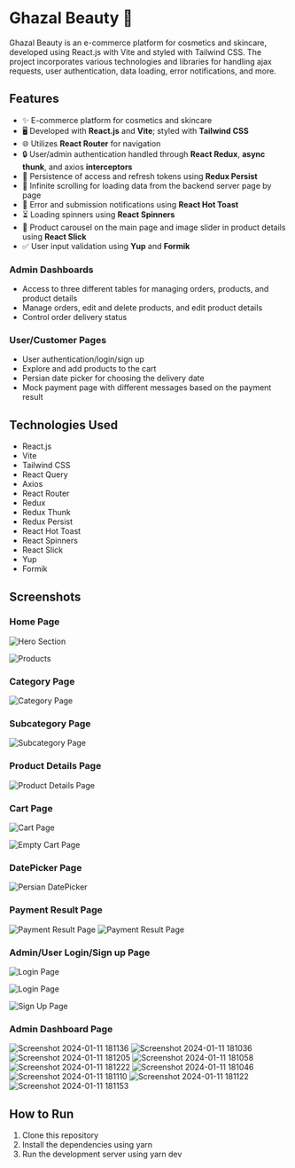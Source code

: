 # Ghazal Beauty 💄

Ghazal Beauty is an e-commerce platform for cosmetics and skincare, developed using React.js with Vite and styled with Tailwind CSS. The project incorporates various technologies and libraries for handling ajax requests, user authentication, data loading, error notifications, and more.

## Features

- ✨ E-commerce platform for cosmetics and skincare
- 🖥 Developed with **React.js** and **Vite**; styled with **Tailwind CSS**
- 🌐 Utilizes **React Router** for navigation
- 🔒 User/admin authentication handled through **React Redux**, **async thunk**, and axios **interceptors**
- 💾 Persistence of access and refresh tokens using **Redux Persist**
- 🔄 Infinite scrolling for loading data from the backend server page by page
- 🚨 Error and submission notifications using **React Hot Toast**
- ⏳ Loading spinners using **React Spinners**
- 🌈 Product carousel on the main page and image slider in product details using **React Slick**
- ✅ User input validation using **Yup** and **Formik**

### Admin Dashboards

- Access to three different tables for managing orders, products, and product details
- Manage orders, edit and delete products, and edit product details
- Control order delivery status

### User/Customer Pages

- User authentication/login/sign up
- Explore and add products to the cart
- Persian date picker for choosing the delivery date
- Mock payment page with different messages based on the payment result

## Technologies Used

- React.js
- Vite
- Tailwind CSS
- React Query
- Axios
- React Router
- Redux
- Redux Thunk
- Redux Persist
- React Hot Toast
- React Spinners
- React Slick
- Yup
- Formik

## Screenshots

### Home Page

![Hero Section](https://github.com/GhazalBasalighe/maktab99-project-Ghazal-Basalighe/assets/127536254/777844d9-4664-4471-a8a7-b6cb75955d68)

![Products](https://github.com/GhazalBasalighe/maktab99-project-Ghazal-Basalighe/assets/127536254/4731155b-39e6-4c7d-a67a-d77d40269c1b)

### Category Page

![Category Page](https://github.com/GhazalBasalighe/maktab99-project-Ghazal-Basalighe/assets/127536254/76c6371a-bf1d-4308-8b04-c14281ba5544)

### Subcategory Page

![Subcategory Page](https://github.com/GhazalBasalighe/maktab99-project-Ghazal-Basalighe/assets/127536254/a1e84554-a220-4570-a1e4-5dcdb57c5908)

### Product Details Page

![Product Details Page](https://github.com/GhazalBasalighe/maktab99-project-Ghazal-Basalighe/assets/127536254/f76c7d63-e73a-4670-b265-cd5d4b1d131b)

### Cart Page

![Cart Page](https://github.com/GhazalBasalighe/maktab99-project-Ghazal-Basalighe/assets/127536254/903b1448-5e2d-4fb1-900a-a8a12de1e3fb)

![Empty Cart Page](https://github.com/GhazalBasalighe/maktab99-project-Ghazal-Basalighe/assets/127536254/1700f42c-97b4-4cd9-9447-d464c34ab1f0)

### DatePicker Page

![Persian DatePicker](https://github.com/GhazalBasalighe/maktab99-project-Ghazal-Basalighe/assets/127536254/07981495-a7a0-4844-a1f4-45aef575e030)

### Payment Result Page

![Payment Result Page](https://github.com/GhazalBasalighe/maktab99-project-Ghazal-Basalighe/assets/127536254/471c0e7c-fd77-4ece-9e30-f9761f2b8656)
![Payment Result Page](https://github.com/GhazalBasalighe/maktab99-project-Ghazal-Basalighe/assets/127536254/b5e5cd7b-201c-4427-9e4e-dac968da5b7b)

### Admin/User Login/Sign up Page

![Login Page](https://github.com/GhazalBasalighe/maktab99-project-Ghazal-Basalighe/assets/127536254/ed1f9c28-a2dd-4c05-ae7e-5cb907b8e39a)

![Login Page](https://github.com/GhazalBasalighe/maktab99-project-Ghazal-Basalighe/assets/127536254/0047bb34-615d-4deb-83ea-f86006e4fdd6)

![Sign Up Page](https://github.com/GhazalBasalighe/maktab99-project-Ghazal-Basalighe/assets/127536254/8c1df572-ae13-44d7-93de-ff3b03055323)

### Admin Dashboard Page

![Screenshot 2024-01-11 181136](https://github.com/GhazalBasalighe/maktab99-project-Ghazal-Basalighe/assets/127536254/4bcff3cd-13ea-41a2-9b5f-3eb30afdaa1a)
![Screenshot 2024-01-11 181036](https://github.com/GhazalBasalighe/maktab99-project-Ghazal-Basalighe/assets/127536254/4a0f59e1-febc-4b01-858d-28c81f301f95)
![Screenshot 2024-01-11 181205](https://github.com/GhazalBasalighe/maktab99-project-Ghazal-Basalighe/assets/127536254/1dad1081-1132-4323-9a5b-fe79380f495c)
![Screenshot 2024-01-11 181058](https://github.com/GhazalBasalighe/maktab99-project-Ghazal-Basalighe/assets/127536254/7e7a250d-c6a3-4763-b33b-6c88d162fabe)
![Screenshot 2024-01-11 181222](https://github.com/GhazalBasalighe/maktab99-project-Ghazal-Basalighe/assets/127536254/e0d72b08-061a-4ab4-abaf-452e491ab485)
![Screenshot 2024-01-11 181046](https://github.com/GhazalBasalighe/maktab99-project-Ghazal-Basalighe/assets/127536254/a9fd5be7-51e0-4700-b6c6-fbd57286fdc7)
![Screenshot 2024-01-11 181110](https://github.com/GhazalBasalighe/maktab99-project-Ghazal-Basalighe/assets/127536254/9591adec-0d56-4cd4-b2ac-f8fe0af3a281)
![Screenshot 2024-01-11 181122](https://github.com/GhazalBasalighe/maktab99-project-Ghazal-Basalighe/assets/127536254/0c03b029-70a2-4d5a-a098-f9c66472a212)
![Screenshot 2024-01-11 181153](https://github.com/GhazalBasalighe/maktab99-project-Ghazal-Basalighe/assets/127536254/4bd79743-3ad2-42d8-aeb4-04342c459ac7)

## How to Run

1. Clone this repository
2. Install the dependencies using yarn
3. Run the development server using yarn dev
